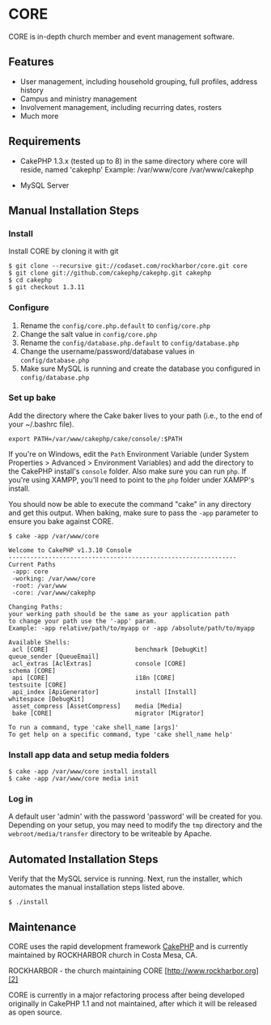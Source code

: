 # CORE

CORE is in-depth church member and event management software.

## Features

* User management, including household grouping, full profiles, address history
* Campus and ministry management
* Involvement management, including recurring dates, rosters
* Much more

## Requirements

* CakePHP 1.3.x (tested up to 8) in the same directory where core will reside,
  named 'cakephp'
  Example: 
    /var/www/core
    /var/www/cakephp

* MySQL Server

## Manual Installation Steps

### Install

Install CORE by cloning it with git

	$ git clone --recursive git://codaset.com/rockharbor/core.git core
	$ git clone git://github.com/cakephp/cakephp.git cakephp
	$ cd cakephp
	$ git checkout 1.3.11

### Configure

1. Rename the `config/core.php.default` to `config/core.php`
2. Change the salt value in `config/core.php`
3. Rename the `config/database.php.default` to `config/database.php`
4. Change the username/password/database values in `config/database.php`
5. Make sure MySQL is running and create the database you configured in `config/database.php`

### Set up bake

Add the directory where the Cake baker lives to your path (i.e., to the end 
of your ~/.bashrc file).

	export PATH=/var/www/cakephp/cake/console/:$PATH

If you're on Windows, edit the `Path` Environment Variable (under System Properties > 
Advanced > Environment Variables) and add the directory to the CakePHP install's
`console` folder. Also make sure you can run `php`. If you're using XAMPP, you'll
need to point to the `php` folder under XAMPP's install.

You should now be able to execute the command "cake" in any directory and get this output.
When baking, make sure to pass the `-app` parameter to ensure you bake against CORE.

	$ cake -app /var/www/core

	Welcome to CakePHP v1.3.10 Console
	---------------------------------------------------------------
	Current Paths
	 -app: core
	 -working: /var/www/core
	 -root: /var/www
	 -core: /var/www/cakephp

	Changing Paths:
	your working path should be the same as your application path
	to change your path use the '-app' param.
	Example: -app relative/path/to/myapp or -app /absolute/path/to/myapp

	Available Shells:
	 acl [CORE]                        benchmark [DebugKit]              queue_sender [QueueEmail]         
	 acl_extras [AclExtras]            console [CORE]                    schema [CORE]                     
	 api [CORE]                        i18n [CORE]                       testsuite [CORE]                  
	 api_index [ApiGenerator]          install [Install]                 whitespace [DebugKit]             
	 asset_compress [AssetCompress]    media [Media]                     
	 bake [CORE]                       migrator [Migrator]               

	To run a command, type 'cake shell_name [args]'
	To get help on a specific command, type 'cake shell_name help'

### Install app data and setup media folders

	$ cake -app /var/www/core install install
	$ cake -app /var/www/core media init

### Log in

A default user 'admin' with the password 'password' will be created for you. Depending on your
setup, you may need to modify the `tmp` directory and the `webroot/media/transfer` directory
to be writeable by Apache.

## Automated Installation Steps

Verify that the MySQL service is running. Next, run the installer, which automates the manual
installation steps listed above.

	$ ./install

## Maintenance

CORE uses the rapid development framework [CakePHP][1] and is
currently maintained by ROCKHARBOR church in Costa Mesa, CA.

ROCKHARBOR - the church maintaining CORE
[http://www.rockharbor.org][2]

CORE is currently in a major refactoring process after being developed
originally in CakePHP 1.1 and not maintained, after which it will be released
as open source.

[1]: http://cakephp.org
[2]: http://rockharbor.org

